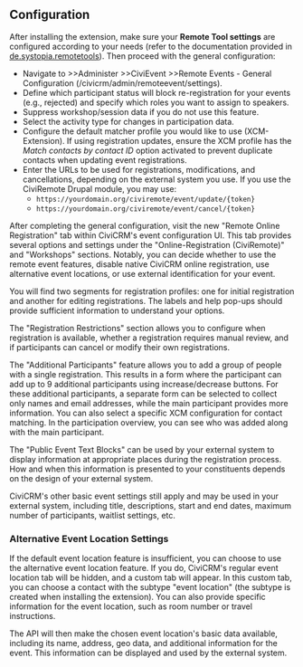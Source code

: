 ## Configuration
After installing the extension, make sure your **Remote Tool settings** are 
configured according to your needs (refer to the documentation provided in 
[de.systopia.remotetools](https://github.com/systopia/de.systopia.remotetools)). 
Then proceed with the general configuration:

* Navigate to >>Administer >>CiviEvent >>Remote Events - General Configuration 
(/civicrm/admin/remoteevent/settings).
* Define which participant status will block re-registration for your events 
(e.g., rejected) and specify which roles you want to assign to speakers.
* Suppress workshop/session data if you do not use this feature.
* Select the activity type for changes in participation data.
* Configure the default matcher profile you would like to use (XCM-Extension). 
If using registration updates, ensure the XCM profile has the *Match contacts by
contact ID* option activated to prevent duplicate contacts when updating event 
registrations.
* Enter the URLs to be used for registrations, modifications, and cancellations,
depending on the external system you use. If you use the CiviRemote Drupal 
module, you may use:
  - `https://yourdomain.org/civiremote/event/update/{token}`
  - `https://yourdomain.org/civiremote/event/cancel/{token}`

After completing the general configuration, visit the new "Remote Online 
Registration" tab within CiviCRM's event configuration UI. This tab provides 
several options and settings under the "Online-Registration (CiviRemote)" and 
"Workshops" sections. Notably, you can decide whether to use the remote event 
features, disable native CiviCRM online registration, use alternative event 
locations, or use external identification for your event.

You will find two segments for registration profiles: one for initial 
registration and another for editing registrations. The labels and help pop-ups 
should provide sufficient information to understand your options.

The "Registration Restrictions" section allows you to configure when 
registration is available, whether a registration requires manual review, and if
participants can cancel or modify their own registrations.

The "Additional Participants" feature allows you to add a group of people with a
single registration. This results in a form where the participant can add up to 
9 additional participants using increase/decrease buttons. For these additional 
participants, a separate form can be selected to collect only names and email 
addresses, while the main participant provides more information. You can also 
select a specific XCM configuration for contact matching. In the participation 
overview, you can see who was added along with the main participant.

The "Public Event Text Blocks" can be used by your external system to display 
information at appropriate places during the registration process. How and when 
this information is presented to your constituents depends on the design of your
external system.

CiviCRM's other basic event settings still apply and may be used in your 
external system, including title, descriptions, start and end dates, 
maximum number of participants, waitlist settings, etc.

### Alternative Event Location Settings
If the default event location feature is insufficient, you can choose to use the
alternative event location feature. If you do, CiviCRM's regular event location 
tab will be hidden, and a custom tab will appear. In this custom tab, you can 
choose a contact with the subtype "event location" (the subtype is created when 
installing the extension). You can also provide specific information for the 
event location, such as room number or travel instructions.

The API will then make the chosen event location's basic data available, 
including its name, address, geo data, and additional information for the event.
This information can be displayed and used by the external system.